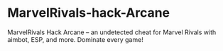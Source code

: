 # MarvelRivals-hack-Arcane
MarvelRivals Hack Arcane – an undetected cheat for Marvel Rivals with aimbot, ESP, and more. Dominate every game!
